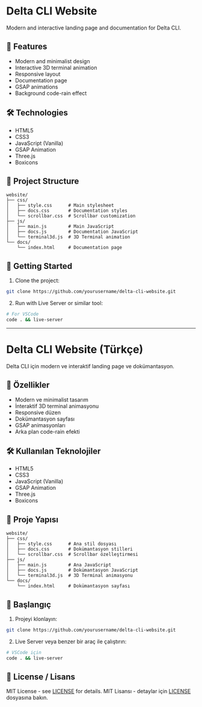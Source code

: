 # Delta CLI Website

Modern and interactive landing page and documentation for Delta CLI.

## 🚀 Features

- Modern and minimalist design
- Interactive 3D terminal animation
- Responsive layout
- Documentation page
- GSAP animations
- Background code-rain effect

## 🛠️ Technologies

- HTML5
- CSS3
- JavaScript (Vanilla)
- GSAP Animation
- Three.js
- Boxicons

## 📁 Project Structure

```
website/
├── css/
│   ├── style.css      # Main stylesheet
│   ├── docs.css       # Documentation styles
│   └── scrollbar.css  # Scrollbar customization
├── js/
│   ├── main.js        # Main JavaScript
│   ├── docs.js        # Documentation JavaScript
│   └── terminal3d.js  # 3D Terminal animation
└── docs/
    └── index.html     # Documentation page
```

## 🚦 Getting Started

1. Clone the project:
```bash
git clone https://github.com/yourusername/delta-cli-website.git
```

2. Run with Live Server or similar tool:
```bash
# For VSCode
code . && live-server
```

---

# Delta CLI Website (Türkçe)

Delta CLI için modern ve interaktif landing page ve dokümantasyon.

## 🚀 Özellikler

- Modern ve minimalist tasarım
- İnteraktif 3D terminal animasyonu
- Responsive düzen
- Dokümantasyon sayfası
- GSAP animasyonları
- Arka plan code-rain efekti

## 🛠️ Kullanılan Teknolojiler

- HTML5
- CSS3
- JavaScript (Vanilla)
- GSAP Animation
- Three.js
- Boxicons

## 📁 Proje Yapısı

```
website/
├── css/
│   ├── style.css      # Ana stil dosyası
│   ├── docs.css       # Dokümantasyon stilleri
│   └── scrollbar.css  # Scrollbar özelleştirmesi
├── js/
│   ├── main.js        # Ana JavaScript
│   ├── docs.js        # Dokümantasyon JavaScript
│   └── terminal3d.js  # 3D Terminal animasyonu
└── docs/
    └── index.html     # Dokümantasyon sayfası
```

## 🚦 Başlangıç

1. Projeyi klonlayın:
```bash
git clone https://github.com/yourusername/delta-cli-website.git
```

2. Live Server veya benzer bir araç ile çalıştırın:
```bash
# VSCode için
code . && live-server
```

## 📝 License / Lisans

MIT License - see [LICENSE](LICENSE) for details.
MIT Lisansı - detaylar için [LICENSE](LICENSE) dosyasına bakın.
